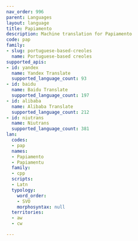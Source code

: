 ```yaml
---
nav_order: 996
parent: Languages
layout: language
title: Papiamento
description: Machine translation for Papiamento
code: pap
family:
- slug: portuguese-based-creoles
  name: Portuguese-based creoles
supported_apis:
- id: yandex
  name: Yandex Translate
  supported_language_count: 93
- id: baidu
  name: Baidu Translate
  supported_language_count: 197
- id: alibaba
  name: Alibaba Translate
  supported_language_count: 212
- id: niutrans
  name: Niutrans
  supported_language_count: 381
lan:
  codes:
  - pap
  names:
  - Papiamento
  - Papiamentu
  family:
  - cpp
  scripts:
  - Latn
  typology:
    word_order:
    - SVO
    morphosyntax: null
  territories:
  - aw
  - cw

---
```


